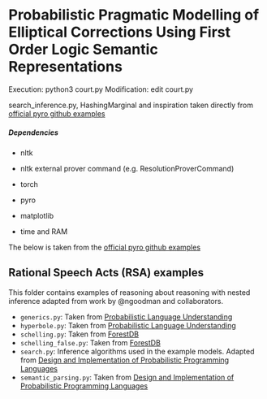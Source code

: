 

# Probabilistic Pragmatic Modelling of Elliptical Corrections Using First Order Logic Semantic Representations

Execution: python3 court.py
Modification: edit court.py

search_inference.py, HashingMarginal and inspiration taken directly from [official pyro github examples](https://github.com/pyro-ppl/pyro/tree/dev/examples/rsa)

##### Dependencies
- nltk  
- nltk external prover command (e.g. ResolutionProverCommand)  

- torch  
- pyro  
- matplotlib  

- time and RAM  

The below is taken from the [official pyro github examples](https://github.com/pyro-ppl/pyro/tree/dev/examples/rsa)

## Rational Speech Acts (RSA) examples

This folder contains examples of reasoning about reasoning with nested inference
adapted from work by @ngoodman and collaborators.

- `generics.py`: Taken from [Probabilistic Language Understanding](https://gscontras.github.io/probLang/chapters/07-generics.html)
- `hyperbole.py`: Taken from [Probabilistic Language Understanding](https://gscontras.github.io/probLang/chapters/03-nonliteral.html)
- `schelling.py`: Taken from [ForestDB](http://forestdb.org/models/schelling.html)
- `schelling_false.py`: Taken from [ForestDB](http://forestdb.org/models/schelling-falsebelief.html)
- `search.py`: Inference algorithms used in the example models. Adapted from [Design and Implementation of Probabilistic Programming Languages](http://dippl.org/chapters/03-enumeration.html)
- `semantic_parsing.py`: Taken from [Design and Implementation of Probabilistic Programming Languages](http://dippl.org/examples/zSemanticPragmaticMashup.html)
